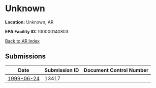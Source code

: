 # Unknown

**Location:** Unknown, AR

**EPA Facility ID:** 100000140803

[Back to AR Index](../../index.md)

## Submissions

| Date | Submission ID | Document Control Number |
|------|--------------|-------------------------|
| [1999-06-24](submissions/13417.md) | 13417 |  |
